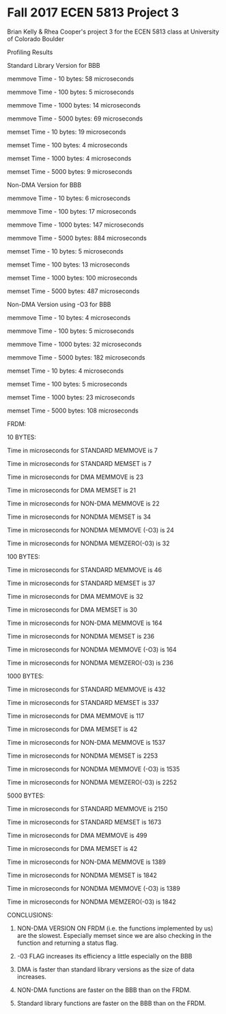 # Fall 2017 ECEN 5813 Project 3

Brian Kelly & Rhea Cooper's project 3 for the ECEN 5813 class at University of Colorado Boulder

Profiling Results
 
Standard Library Version for BBB

memmove Time - 10 bytes: 58 microseconds

memmove Time - 100 bytes: 5 microseconds

memmove Time - 1000 bytes: 14 microseconds

memmove Time - 5000 bytes: 69 microseconds


memset Time - 10 bytes: 19 microseconds

memset Time - 100 bytes: 4 microseconds

memset Time - 1000 bytes: 4 microseconds

memset Time - 5000 bytes: 9 microseconds

Non-DMA Version for BBB

memmove Time - 10 bytes: 6 microseconds

memmove Time - 100 bytes: 17 microseconds

memmove Time - 1000 bytes: 147 microseconds

memmove Time - 5000 bytes: 884 microseconds


memset Time - 10 bytes: 5 microseconds

memset Time - 100 bytes: 13 microseconds

memset Time - 1000 bytes: 100 microseconds

memset Time - 5000 bytes: 487 microseconds

Non-DMA Version using -O3 for BBB


memmove Time - 10 bytes: 4 microseconds

memmove Time - 100 bytes: 5 microseconds

memmove Time - 1000 bytes: 32 microseconds

memmove Time - 5000 bytes: 182 microseconds


memset Time - 10 bytes: 4 microseconds

memset Time - 100 bytes: 5 microseconds

memset Time - 1000 bytes: 23 microseconds

memset Time - 5000 bytes: 108 microseconds


FRDM:

10 BYTES:

Time in microseconds for STANDARD MEMMOVE is 7

Time in microseconds for STANDARD MEMSET is 7

Time in microseconds for DMA MEMMOVE is 23

Time in microseconds for DMA MEMSET is 21

Time in microseconds for NON-DMA MEMMOVE is 22

Time in microseconds for NONDMA MEMSET is 34

Time in microseconds for NONDMA MEMMOVE (-O3) is 24

Time in microseconds for NONDMA MEMZERO(-03) is 32


100 BYTES:

Time in microseconds for STANDARD MEMMOVE is 46

Time in microseconds for STANDARD MEMSET is 37

Time in microseconds for DMA MEMMOVE is 32

Time in microseconds for DMA MEMSET is 30

Time in microseconds for NON-DMA MEMMOVE is 164

Time in microseconds for NONDMA MEMSET is 236

Time in microseconds for NONDMA MEMMOVE (-O3) is 164

Time in microseconds for NONDMA MEMZERO(-03) is 236


1000 BYTES:

Time in microseconds for STANDARD MEMMOVE is 432

Time in microseconds for STANDARD MEMSET is 337

Time in microseconds for DMA MEMMOVE is 117

Time in microseconds for DMA MEMSET is 42

Time in microseconds for NON-DMA MEMMOVE is 1537

Time in microseconds for NONDMA MEMSET is 2253

Time in microseconds for NONDMA MEMMOVE (-O3) is 1535

Time in microseconds for NONDMA MEMZERO(-03) is 2252

5000 BYTES:

Time in microseconds for STANDARD MEMMOVE is 2150

Time in microseconds for STANDARD MEMSET is 1673

Time in microseconds for DMA MEMMOVE is 499 

Time in microseconds for DMA MEMSET is 42

Time in microseconds for NON-DMA MEMMOVE is 1389 

Time in microseconds for NONDMA MEMSET is 1842

Time in microseconds for NONDMA MEMMOVE (-O3) is 1389

Time in microseconds for NONDMA MEMZERO(-03) is 1842


CONCLUSIONS:

1. NON-DMA VERSION ON FRDM (i.e. the functions implemented by us) are the slowest. Especially memset since we are also checking in the function and returning a status flag.

2. -03 FLAG increases its efficiency a little especially on the BBB

3. DMA is faster than standard library versions as the size of data increases.

4. NON-DMA functions are faster on the BBB than on the FRDM.

5. Standard library functions are faster on the BBB than on the FRDM.
